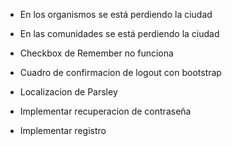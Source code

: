 
* En los organismos se está perdiendo la ciudad
* En las comunidades se está perdiendo la ciudad  

* Checkbox de Remember no funciona
* Cuadro de confirmacion de logout con bootstrap
* Localizacion de Parsley

* Implementar recuperacion de contraseña
* Implementar registro
